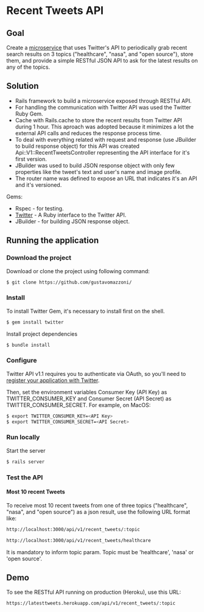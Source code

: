 # Recent Tweets API
## Goal

Create a [microservice](http://martinfowler.com/articles/microservices.html) that uses Twitter's API to periodically grab recent search results on 3 topics ("healthcare", "nasa", and "open source"), store them, and provide a simple RESTful JSON API to ask for the latest results on any of the topics.

## Solution
* Rails framework to build a microservice exposed through RESTful API.
* For handling the communication with Twitter API was used the Twitter Ruby Gem.
* Cache with Rails.cache to store the recent results from Twitter API during 1 hour. This aproach was adopted because it minimizes a lot the external API calls and reduces the response process time.
* To deal with everything related with request and response (use JBuilder to build response object) for this API was created Api::V1::RecentTweetsController representing the API interface for it's first version.
* JBuilder was used to build JSON response object with only few properties like the tweet's text and user's name and image profile.
* The router name was defined to expose an URL that indicates it's an API and it's versioned.

Gems:
* Rspec - for testing.
* [Twitter](https://github.com/sferik/twitter) - A Ruby interface to the Twitter API.
* JBuilder - for building JSON response object.

## Running the application
### Download the project
Download or clone the project using following command:
```sh
$ git clone https://github.com/gustavomazzoni/
```
### Install
To install Twitter Gem, it's necessary to install first on the shell.
```sh
$ gem install twitter
```
Install project dependencies
```sh
$ bundle install
```
### Configure
Twitter API v1.1 requires you to authenticate via OAuth, so you'll need to [register your application with Twitter](https://apps.twitter.com/).

Then, set the environment variables Consumer Key (API Key) as TWITTER_CONSUMER_KEY and Consumer Secret (API Secret) as TWITTER_CONSUMER_SECRET. For example, on MacOS:
```sh
$ export TWITTER_CONSUMER_KEY=<API Key>
$ export TWITTER_CONSUMER_SECRET=<API Secret>
```
### Run locally
Start the server
```sh
$ rails server
```

### Test the API
#### Most 10 recent Tweets
To receive most 10 recent tweets from one of three topics ("healthcare", "nasa", and "open source") as a json result, use the following URL format like:
```sh
http://localhost:3000/api/v1/recent_tweets/:topic
```
```sh
http://localhost:3000/api/v1/recent_tweets/healthcare
```
It is mandatory to inform topic param. Topic must be 'healthcare', 'nasa' or 'open source'.

## Demo
To see the RESTful API running on production (Heroku), use this URL:
```sh
https://latesttweets.herokuapp.com/api/v1/recent_tweets/:topic
```